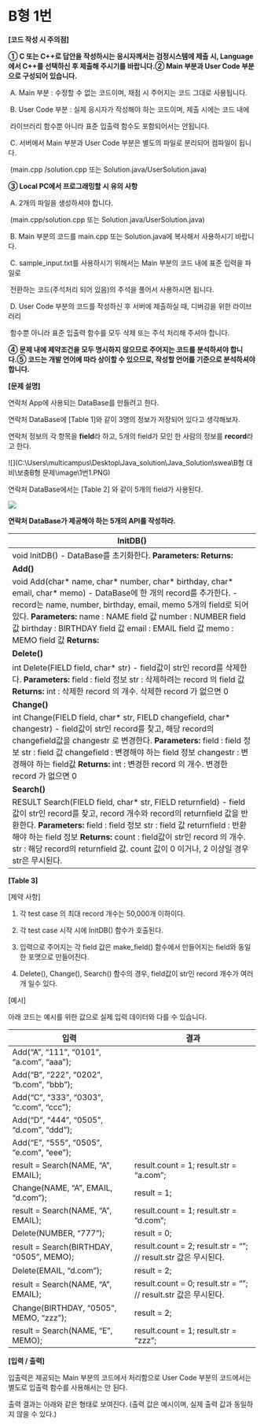 # B형 1번

**[코드 작성 시 주의점]**

**① C 또는 C++로 답안을 작성하시는 응시자께서는 검정시스템에 제출 시, Language에서 C++를      선택하신 후 제출해 주시기를 바랍니다.② Main 부분과 User Code 부분으로 구성되어 있습니다.**

​    A. Main 부분 : 수정할 수 없는 코드이며, 채점 시 주어지는 코드 그대로 사용됩니다.

​    B. User Code 부분 : 실제 응시자가 작성해야 하는 코드이며, 제출 시에는 코드 내에

​                   라이브러리 함수뿐 아니라 표준 입출력 함수도 포함되어서는 안됩니다.

​    C. 서버에서 Main 부분과 User Code 부분은 별도의 파일로 분리되어 컴파일이 됩니다.

​       (main.cpp /solution.cpp 또는 Solution.java/UserSolution.java)

**③ Local PC에서 프로그래밍할 시 유의 사항**

​    A. 2개의 파일을 생성하셔야 합니다.

​      (main.cpp/solution.cpp 또는 Solution.java/UserSolution.java)

​    B. Main 부분의 코드를 main.cpp 또는 Solution.java에 복사해서 사용하시기 바랍니다.

​    C. sample_input.txt를 사용하시기 위해서는 Main 부분의 코드 내에 표준 입력을 파일로

​      전환하는 코드(주석처리 되어 있음)의 주석을 풀어서 사용하시면 됩니다.

​    D. User Code 부분의 코드를 작성하신 후 서버에 제출하실 때, 디버깅을 위한 라이브러리

​      함수뿐 아니라 표준 입출력 함수를 모두 삭제 또는 주석 처리해 주셔야 합니다.

**④ 문제 내에 제약조건을 모두 명시하지 않으므로 주어지는 코드를 분석하셔야 합니다.⑤ 코드는 개발 언어에 따라 상이할 수 있으므로, 작성할 언어를 기준으로 분석하셔야 합니다.**



**[문제 설명]**

연락처 App에 사용되는 DataBase를 만들려고 한다.

연락처 DataBase에 [Table 1]와 같이 3명의 정보가 저장되어 있다고 생각해보자.

연락처 정보의 각 항목을 **field**라 하고, 5개의 field가 모인 한 사람의 정보를 **record**라고 한다.


![](C:\Users\multicampus\Desktop\Java_solution\Java_Solution\swea\B형 대비\보충B형 문제\image\1번1.PNG)

연락처 DataBase에서는 [Table 2] 와 같이 5개의 field가 사용된다.

 

![](C:\Users\multicampus\Desktop\image\1번2.PNG)

**연락처 DataBase가 제공해야 하는 5개의 API를 작성하라.**


| **InitDB()**                                                 |
| ------------------------------------------------------------ |
| void InitDB()      - DataBase를 초기화한다.      **Parameters:**      **Returns:** |
| **Add()**                                                    |
| void Add(char* name, char* number, char* birthday, char* email, char* memo)          - DataBase에 한 개의 record를 추가한다.          - record는 name, number, birthday, email, memo 5개의 field로 되어있다.      **Parameters:**          name            : NAME field 값          number        : NUMBER field 값          birthday        : BIRTHDAY field 값          email            : EMAIL field 값          memo          : MEMO field 값      **Returns:** |
| **Delete()**                                                 |
| int Delete(FIELD field, char* str)      - field값이 str인 record를 삭제한다.      **Parameters:**          field            : field 정보          str              : 삭제하려는 record 의 field 값      **Returns:**          int              : 삭제한 record 의 개수. 삭제한 record 가 없으면 0 |
| **Change()**                                                 |
| int Change(FIELD field, char* str, FIELD changefield, char* changestr)      - field값이 str인 record를 찾고, 해당 record의 changefield값을 changestr 로 변경한다.      **Parameters:**          field            : field 정보          str              : field 값          changefield   : 변경해야 하는 field 정보          changestr     : 변경해야 하는 field값      **Returns:**          int              : 변경한 record 의 개수. 변경한 record 가 없으면 0 |
| **Search()**                                                 |
| RESULT Search(FIELD field, char* str, FIELD returnfield)      - field값이 str인 record를 찾고, record 개수와 record의 returnfield 값을 반환한다.      **Parameters:**          field            : field 정보          str              : field 값          returnfield    : 반환 해야 하는 field 정보      **Returns:**          count          : field값이 str인 record 의 개수.          str              : 해당 record의 returnfield 값.                              count 값이 0 이거나, 2 이상일 경우 str은 무시된다. |

**[Table 3]**

 

[제약 사항]

1. 각 test case 의 최대 record 개수는 50,000개 이하이다.

2. 각 test case 시작 시에 InitDB() 함수가 호출된다.

3. 입력으로 주어지는 각 field 값은 make_field() 함수에서 만들어지는 field와 동일한 포맷으로 만들어진다.

4. Delete(), Change(), Search() 함수의 경우, field값이 str인 record 개수가 여러 개 일수 있다.


[예시]

아래 코드는 예시를 위한 값으로 실제 입력 데이터와 다를 수 있습니다.

| 입력                                     | 결과                                                         |
| ---------------------------------------- | ------------------------------------------------------------ |
| Add(“A”, “111”, “0101”, “a.com”, “aaa”); |                                                              |
| Add(“B”, “222”, “0202”, “b.com”, “bbb”); |                                                              |
| Add(“C”, “333”, “0303”, “c.com”, “ccc”); |                                                              |
| Add(“D”, “444”, “0505”, “d.com”, “ddd”); |                                                              |
| Add(“E”, “555”, “0505”, “e.com”, “eee”); |                                                              |
| result = Search(NAME, “A”, EMAIL);       | result.count = 1;  result.str = “a.com”;                     |
| Change(NAME, “A”, EMAIL, “d.com”);       | result = 1;                                                  |
| result = Search(NAME, “A”, EMAIL);       | result.count = 1;  result.str = “d.com”;                     |
| Delete(NUMBER, “777”);                   | result = 0;                                                  |
| result = Search(BIRTHDAY, “0505”, MEMO); | result.count = 2;  result.str = “”; // result.str 값은 무시된다. |
| Delete(EMAIL, “d.com”);                  | result = 2;                                                  |
| result = Search(NAME, “A”, EMAIL);       | result.count = 0;  result.str = “”; // result.str 값은 무시된다. |
| Change(BIRTHDAY, “0505”, MEMO, “zzz”);   | result = 2;                                                  |
| result = Search(NAME, “E”, MEMO);        | result.count = 1;  result.str = “zzz”;                       |

 

 

**[입력 / 출력]**

입출력은 제공되는 Main 부분의 코드에서 처리함으로 User Code 부분의 코드에서는 별도로 입출력 함수를 사용해서는 안 된다.

출력 결과는 아래와 같은 형태로 보여진다. (출력 값은 예시이며, 실제 출력 값과 동일하지 않을 수 있다.)


